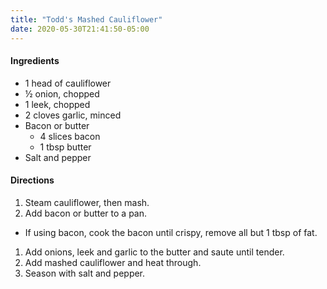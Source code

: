 ```yaml
---
title: "Todd's Mashed Cauliflower"
date: 2020-05-30T21:41:50-05:00
---
```


#### Ingredients
- 1 head of cauliflower
- ½ onion, chopped
- 1 leek, chopped
- 2 cloves garlic, minced
- Bacon or butter
  - 4 slices bacon
  - 1 tbsp butter
- Salt and pepper

#### Directions
1. Steam cauliflower, then mash.
1. Add bacon or butter to a pan.
  - If using bacon, cook the bacon until crispy, remove all but 1 tbsp of fat.
1. Add onions, leek and garlic to the butter and saute until tender.
1. Add mashed cauliflower and heat through.
1. Season with salt and pepper.

